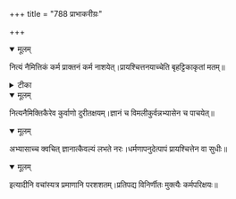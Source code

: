 +++
title = "788 प्राभाकरीय़ः"

+++


<details open><summary>मूलम्</summary>

नित्यं नैमित्तिकं कर्म प्राक्तनं कर्म नाशयेत्।प्रायश्चित्तनयाच्चेति बृहट्टिकाकृतां मतम्॥
</details>



<details><summary>टीका</summary>

न्यायसु.[330]
</details>



<details open><summary>मूलम्</summary>

नित्यनैमिक्तिकैरेव कुर्वाणो दुरीतक्षयम्।ज्ञानं च विमलीकुर्वन्नभ्यासेन च पाचयेत्॥
</details>



<details open><summary>मूलम्</summary>

अभ्यासाच्च क्वचित् ज्ञानात्कैवल्यं लभते नरः।धर्मणापनुदेत्पापं प्रायश्चित्तेन वा सुधीः॥
</details>



<details open><summary>मूलम्</summary>

इत्यादीनि वचांस्यत्र प्रमाणानि परशशतम्।प्रतिपद्य विनिर्णीतः मुक्त्यैः कर्मपरिक्षयः॥
</details>

